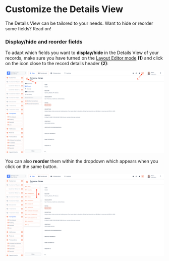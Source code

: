 # Customize the Details View

The Details View can be tailored to your needs. Want to hide or reorder some fields? Read on!

### Display/hide and reorder fields

To adapt which fields you want to **display/hide** in the Details View of your records, make sure you have turned on the [Layout Editor mode](./) **(1)** and click on the icon close to the record details header **(2)**:

![](<../../../.gitbook/assets/2019-06-28_16.21.10.png>)

You can also **reorder** them within the dropdown which appears when you click on the same button.

![](<../../../.gitbook/assets/2019-06-28_16.17.26.png>)

